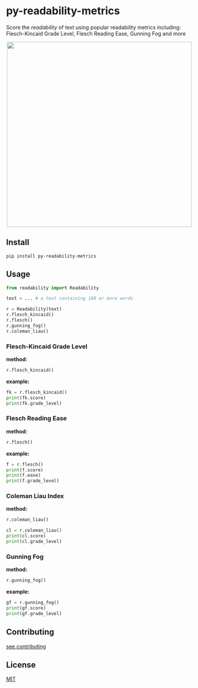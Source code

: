 # py-readability-metrics

Score the _readability_ of text using popular readability metrics including: Flesch-Kincaid Grade Level, Flesch Reading Ease, Gunning Fog and more

<p align="center">
 <img src="https://raw.githubusercontent.com/cdimascio/py-readability-metrics/master/assets/py-readability-metrics.png" width="500"></>
</p>

## Install

```shell
pip install py-readability-metrics
```

## Usage

```python
from readability import Readability

text = ... # a text containing 100 or more words

r = Readability(text)
r.flesch_kincaid()
r.flesch()
r.gunning_fog()
r.coleman_liau()
```

### Flesch-Kincaid Grade Level

**method:**

```python
r.flesch_kincaid()
```

**example:**

```python
fk = r.flesch_kincaid()
print(fk.score)
print(fk.grade_level)
```


### Flesch Reading Ease

**method:**

```python
r.flesch()
```

**example:**

```python
f = r.flesch()
print(f.score)
print(f.ease)
print(f.grade_level)
```

### Coleman Liau Index

**method:**

```python
r.coleman_liau()
```

```python
cl = r.coleman_liau()
print(cl.score)
print(cl.grade_level)
```


### Gunning Fog

**method:**

```python
r.gunning_fog()
```

**example:**

```python
gf = r.gunning_fog()
print(gf.score)
print(gf.grade_level)
```


## Contributing

[see contributing](CONTRIBUTING.md)

## License

[MIT](LICENSE)
